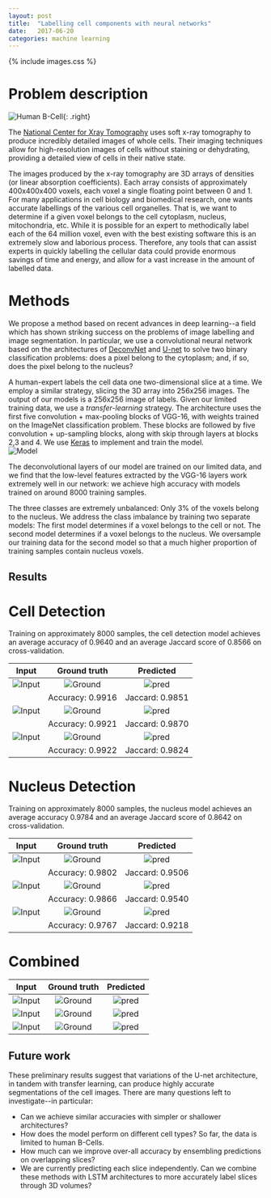 ```yaml
---
layout: post
title:  "Labelling cell components with neural networks"
date:   2017-06-20 
categories: machine learning
---
```


{% include images.css %}

Problem description
============

![Human B-Cell](/images/B-cell.png){: .right}

The [National Center for Xray Tomography](http://ncxt.lbl.gov) uses soft
x-ray tomography to produce incredibly detailed images of whole cells. Their
imaging techniques allow for high-resolution images of cells without staining
or dehydrating, providing a detailed view of cells in their native state. 

The images produced by the x-ray tomography are 3D arrays of densities (or
linear absorption coefficients). Each array consists of approximately
400x400x400 voxels, each voxel a single floating point between 0 and 1.
For many applications in cell biology and biomedical research, one wants
accurate labellings of the various cell organelles. That is, we want to
determine if a given voxel belongs to the cell cytoplasm, nucleus, mitochondria, etc. While
it is possible for an expert to methodically label each of the 64 million
voxel, even with the best existing software this is an extremely slow and
laborious process. Therefore, any tools that can assist experts in quickly
labelling the cellular data could provide enormous savings of time and
energy, and allow for a vast increase in the amount of labelled data.


# Methods

We propose a method based on recent advances in deep learning--a field which
has shown striking success on the problems of image labelling and image
segmentation. In particular, we use a convolutional neural network based on
the architectures of [DeconvNet](https://arxiv.org/abs/1505.04366) and
[U-net](https://arxiv.org/abs/1505.04597) to solve two binary classification
problems: does a pixel belong to the cytoplasm; and, if so, does the pixel
belong to the nucleus?

A human-expert labels the cell data one two-dimensional slice at a time. We employ a similar strategy, slicing the 3D array into 256x256 images. The output of our models is a 256x256 image of labels. Given our limited training data, we use a *transfer-learning* strategy. The architecture uses the first five convolution + max-pooling blocks of VGG-16, with weights trained on the ImageNet classification problem. These blocks are followed by five convolution + up-sampling blocks, along with skip through layers at blocks 2,3 and 4. We use [Keras](https://keras.io/) to implement and train the model.  
![Model](/images/labelled_model.png)

The deconvolutional layers of our model are trained on our limited data, and we find that the low-level features extracted by the VGG-16 layers work extremely well in our network: we achieve high accuracy with models trained on around 8000 training samples.

The three classes are extremely unbalanced: Only 3% of the voxels belong to the nucleus. We address the class imbalance by training two separate models: The first model determines if a voxel belongs to the cell or not. The second model determines if a voxel belongs to the nucleus. We oversample our training data for the second model so that a much higher proportion of training samples contain nucleus voxels.

## Results

# Cell Detection

Training on approximately 8000 samples, the cell detection model achieves an average accuracy of 0.9640 and an average Jaccard score of 0.8566 on cross-validation.

| Input | Ground truth | Predicted |
| :-: | :-: | :-: |
| ![Input](/images/med_cell_input_1.png) | ![Ground](/images/med_cell_ground_1.png) | ![pred](/images/med_cell_pred_1.png) |
| | Accuracy: 0.9916 | Jaccard: 0.9851|
| ![Input](/images/med_cell_input_2.png) | ![Ground](/images/med_cell_ground_2.png) | ![pred](/images/med_cell_pred_2.png) |
| | Accuracy: 0.9921 | Jaccard: 0.9870 | 
| ![Input](/images/med_cell_input_3.png) | ![Ground](/images/med_cell_ground_3.png) | ![pred](/images/med_cell_pred_3.png) |
| | Accuracy: 0.9922 | Jaccard: 0.9824 |


# Nucleus Detection

Training on approximately 8000 samples, the nucleus model achieves an average accuracy 0.9784 and an average Jaccard score of 0.8642 on cross-validation.

| Input | Ground truth | Predicted |
| :-: | :-: | :-: |
| ![Input](/images/nucleus_input_1.png) | ![Ground](/images/nucleus_ground_1.png) | ![pred](/images/nucleus_pred_1.png) |
| | Accuracy: 0.9802 | Jaccard: 0.9506|
| ![Input](/images/nucleus_input_2.png) | ![Ground](/images/nucleus_ground_2.png) | ![pred](/images/nucleus_pred_2.png) |
| | Accuracy: 0.9866 | Jaccard: 0.9540 | 
| ![Input](/images/nucleus_input_3.png) | ![Ground](/images/nucleus_ground_3.png) | ![pred](/images/nucleus_pred_3.png) |
| | Accuracy: 0.9767 | Jaccard: 0.9218 |


# Combined

| Input | Ground truth | Predicted |
| :-: | :-: | :-: |
| ![Input](/images/1_input.png) | ![Ground](/images/1_ground.png) | ![pred](/images/1_pred.png) |
| ![Input](/images/2_input.png) | ![Ground](/images/2_ground.png) | ![pred](/images/2_pred.png) |
| ![Input](/images/3_input.png) | ![Ground](/images/3_ground.png) | ![pred](/images/3_pred.png) |


## Future work

These preliminary results suggest that variations of the U-net architecture, in tandem with transfer learning, can produce highly accurate segmentations of the cell images. There are many questions left to investigate--in particular:

+ Can we achieve similar accuracies with simpler or shallower architectures?
+ How does the model perform on different cell types? So far, the data is limited to human B-Cells.
+ How much can we improve over-all accuracy by ensembling predictions on overlapping slices?
+ We are currently predicting each slice independently. Can we combine these methods with LSTM architectures to more accurately label slices through 3D volumes? 



